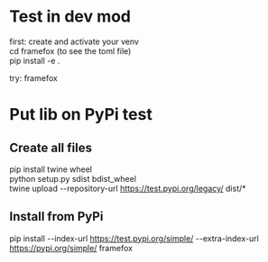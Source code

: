# Test in dev mod

first: create and activate your venv  
cd framefox (to see the toml file)  
pip install -e .  
  
try: framefox  

# Put lib on PyPi test

## Create all files

pip install twine wheel  
python setup.py sdist bdist_wheel  
twine upload --repository-url <https://test.pypi.org/legacy/> dist/*  

## Install from PyPi
  
pip install --index-url <https://test.pypi.org/simple/> --extra-index-url <https://pypi.org/simple/> framefox  
